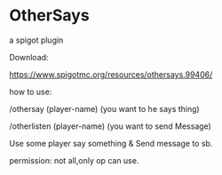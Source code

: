 # OtherSays
a spigot plugin

Download:

https://www.spigotmc.org/resources/othersays.99406/

how to use:

/othersay (player-name) (you want to he says thing)

/otherlisten (player-name) (you want to send Message)

Use some player say something & Send message to sb.

permission: not all,only op can use.
